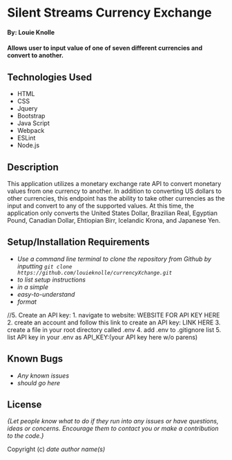 # Silent Streams Currency Exchange

#### By: Louie Knolle

#### Allows user to input value of one of seven different currencies and convert to another.

## Technologies Used

* HTML
* CSS 
* Jquery
* Bootstrap
* Java Script
* Webpack
* ESLint
* Node.js


## Description 

This application utilizes a monetary exchange rate API to convert monetary values from one currency to another. In addition to converting US dollars to other currencies, this endpoint has the ability to take other currencies as the input and convert to any of the supported values.  At this time, the application only converts the United States Dollar, Brazilian Real, Egyptian Pound, Canadian Dollar, Ehtiopian Birr, Icelandic Krona, and Japanese Yen. 

## Setup/Installation Requirements

* _Use a command line terminal to clone the repository from Github by inputting ```git clone https://github.com/louieknolle/currencyXchange.git```_
* _to list setup instructions_
* _in a simple_
* _easy-to-understand_
* _format_

//5. Create an API key:      1. navigate to website: WEBSITE FOR API KEY HERE     2. create an account and follow this link to create an API key: LINK HERE     3. create a file in your root directory called .env     4. add .env to .gitignore list     5. list API key in your .env as          API_KEY:(your API key here w/o parens)

## Known Bugs

* _Any known issues_
* _should go here_

## License

_{Let people know what to do if they run into any issues or have questions, ideas or concerns.  Encourage them to contact you or make a contribution to the code.}_

Copyright (c) _date_ _author name(s)_